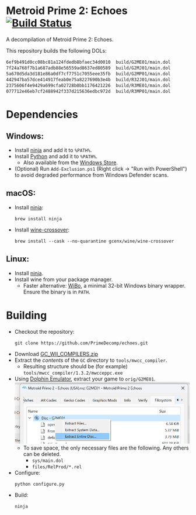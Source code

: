 Metroid Prime 2: Echoes [![Build Status]][actions] <!-- ![Code Progress] ![Data Progress] -->
=============

[Build Status]: https://github.com/PrimeDecomp/echoes/actions/workflows/build.yml/badge.svg
[actions]: https://github.com/PrimeDecomp/echoes/actions/workflows/build.yml

<!--
[Code Progress]: https://img.shields.io/endpoint?label=Code&url=https%3A%2F%2Fprogress.deco.mp%2Fdata%2Fechoes%2F0%2Fdol%2F%3Fmode%3Dshield%26measure%3Dcode
[Data Progress]: https://img.shields.io/endpoint?label=Data&url=https%3A%2F%2Fprogress.deco.mp%2Fdata%2Fechoes%2F0%2Fdol%2F%3Fmode%3Dshield%26measure%3Ddata
-->

A decompilation of Metroid Prime 2: Echoes.

This repository builds the following DOLs:

```
6ef9b491d0cc08bc81a124fdedb8bfaec34d0010  build/G2ME01/main.dol
7f24a768f7b1a687adb88e56559ad8637ed80589  build/G2MJ01/main.dol
5a670d5da3d181e86a0df7cf7751c7055eee35fb  build/G2MP01/main.dol
442947ba57dce414917feab0e75a8227690b3e4b  build/R32J01/main.dol
2375606f4e9429a699cfa02728b0bb1176421226  build/R3ME01/main.dol
077712e46eb7cf2488942f337d215636edbc972d  build/R3MP01/main.dol
```

<!-- If you'd like to contribute, see [CONTRIBUTING.md](CONTRIBUTING.md). -->

Dependencies
============

Windows:
--------
- Install [ninja](https://github.com/ninja-build/ninja/releases) and add it to `%PATH%`.
- Install [Python](https://www.python.org/downloads/) and add it to `%PATH%`.
  - Also available from the [Windows Store](https://apps.microsoft.com/store/detail/python-311/9NRWMJP3717K).
- (Optional) Run `Add-Exclusion.ps1` (Right click -> "Run with PowerShell") to avoid degraded performance from Windows Defender scans.

macOS:
------
- Install [ninja](https://github.com/ninja-build/ninja/wiki/Pre-built-Ninja-packages):
  ```
  brew install ninja
  ```
- Install [wine-crossover](https://github.com/Gcenx/homebrew-wine):
  ```
  brew install --cask --no-quarantine gcenx/wine/wine-crossover
  ```

Linux:
------
- Install [ninja](https://github.com/ninja-build/ninja/wiki/Pre-built-Ninja-packages).
- Install wine from your package manager.
  - Faster alternative: [WiBo](https://github.com/decompals/WiBo), a minimal 32-bit Windows binary wrapper.  
    Ensure the binary is in `PATH`.

Building
========

- Checkout the repository:
  ```
  git clone https://github.com/PrimeDecomp/echoes.git
  ```
- Download [GC_WII_COMPILERS.zip](https://cdn.discordapp.com/attachments/727918646525165659/1129759991696457728/GC_WII_COMPILERS.zip)
- Extract the _contents_ of the `GC` directory to `tools/mwcc_compiler`.
  - Resulting structure should be (for example) `tools/mwcc_compiler/1.3.2/mwcceppc.exe`
- Using [Dolphin Emulator](https://dolphin-emu.org/), extract your game to `orig/G2ME01`.  
![](assets/dolphin-extract.png)
  - To save space, the only necessary files are the following. Any others can be deleted.
    - `sys/main.dol`
    - `files/RelProd/*.rel`
- Configure:
  ```
  python configure.py
  ```
- Build:
  ```
  ninja
  ```

